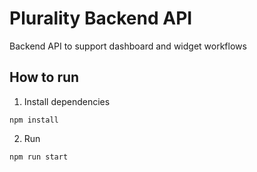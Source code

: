 # Plurality Backend API

Backend API to support dashboard and widget workflows

## How to run

1. Install dependencies

```
npm install
```

2. Run

```
npm run start
```
